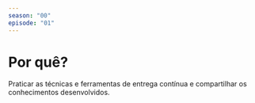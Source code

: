 ```yaml
---
season: "00"
episode: "01"
---
```

# Por quê?

Praticar as técnicas e ferramentas de entrega contínua e compartilhar os conhecimentos desenvolvidos.